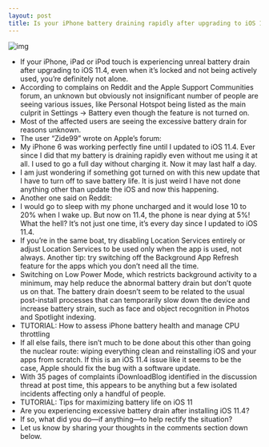 ```yaml
---
layout: post
title: Is your iPhone battery draining rapidly after upgrading to iOS 11.4?
---
```

![img](http://media.idownloadblog.com/wp-content/uploads/2014/03/iOS-7-battery-empty-001.png)
* If your iPhone, iPad or iPod touch is experiencing unreal battery drain after upgrading to iOS 11.4, even when it’s locked and not being actively used, you’re definitely not alone.
* According to complains on Reddit and the Apple Support Communities forum, an unknown but obviously not insignificant number of people are seeing various issues, like Personal Hotspot being listed as the main culprit in Settings → Battery even though the feature is not turned on.
* Most of the affected users are seeing the excessive battery drain for reasons unknown.
* The user “Zide99” wrote on Apple’s forum:
* My iPhone 6 was working perfectly fine until I updated to iOS 11.4. Ever since I did that my battery is draining rapidly even without me using it at all. I used to go a full day without charging it. Now it may last half a day.
* I am just wondering if something got turned on with this new update that I have to turn off to save battery life. It is just weird I have not done anything other than update the iOS and now this happening.
* Another one said on Reddit:
* I would go to sleep with my phone uncharged and it would lose 10 to 20% when I wake up. But now on 11.4, the phone is near dying at 5%! What the hell? It’s not just one time, it’s every day since I updated to iOS 11.4.
* If you’re in the same boat, try disabling Location Services entirely or adjust Location Services to be used only when the app is used, not always. Another tip: try switching off the Background App Refresh feature for the apps which you don’t need all the time.
* Switching on Low Power Mode, which restricts background activity to a minimum, may help reduce the abnormal battery drain but don’t quote us on that. The battery drain doesn’t seem to be related to the usual post-install processes that can temporarily slow down the device and increase battery strain, such as face and object recognition in Photos and Spotlight indexing.
* TUTORIAL: How to assess iPhone battery health and manage CPU throttling
* If all else fails, there isn’t much to be done about this other than going the nuclear route: wiping everything clean and reinstalling iOS and your apps from scratch. If this is an iOS 11.4 issue like it seems to be the case, Apple should fix the bug with a software update.
* With 35 pages of complaints iDownloadBlog identified in the discussion thread at post time, this appears to be anything but a few isolated incidents affecting only a handful of people.
* TUTORIAL: Tips for maximizing battery life on iOS 11
* Are you experiencing excessive battery drain after installing iOS 11.4?
* If so, what did you do—if anything—to help rectify the situation?
* Let us know by sharing your thoughts in the comments section down below.

